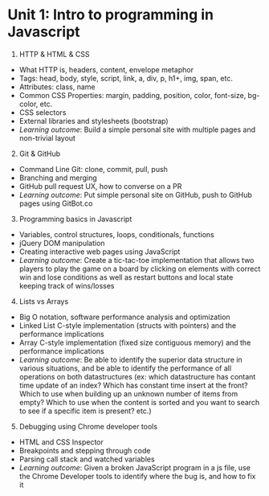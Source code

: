 # Unit 1: Intro to programming in Javascript

1. HTTP & HTML & CSS
 - What HTTP is, headers, content, envelope metaphor
 - Tags: head, body, style, script, link, a, div, p, h1+, img, span, etc.
 - Attributes: class, name
 - Common CSS Properties: margin, padding, position, color, font-size, bg-color, etc.
 - CSS selectors
 - External libraries and stylesheets (bootstrap)
 - *Learning outcome*: Build a simple personal site with multiple pages and non-trivial layout
2. Git & GitHub
 - Command Line Git: clone, commit, pull, push
 - Branching and merging
 - GitHub pull request UX, how to converse on a PR
 - *Learning outcome*: Put simple personal site on GitHub, push to GitHub pages using GitBot.co
3. Programming basics in Javascript
 - Variables, control structures, loops, conditionals, functions
 - jQuery DOM manipulation
 - Creating interactive web pages using JavaScript
 - *Learning outcome*: Create a tic-tac-toe implementation that allows two players to play the game on a board by clicking on elements with correct win and lose conditions as well as restart buttons and local state keeping track of wins/losses
4. Lists vs Arrays
 - Big O notation, software performance analysis and optimization
 - Linked List C-style implementation (structs with pointers) and the performance implications
 - Array C-style implementation (fixed size contiguous memory) and the performance implications
 - *Learning outcome*: Be able to identify the superior data structure in various situations, and be able to identify the performance of all operations on both datastructures (ex: which datastructure has contant time update of an index? Which has constant time insert at the front? Which to use when building up an unknown number of items from empty? Which to use when the content is sorted and you want to search to see if a specific item is present? etc.)
5. Debugging using Chrome developer tools
 - HTML and CSS Inspector
 - Breakpoints and stepping through code
 - Parsing call stack and watched variables
 - *Learning outcome*: Given a broken JavaScript program in a js file, use the Chrome Developer tools to identify where the bug is, and how to fix it
